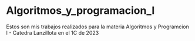 # Algoritmos_y_programacion_I
Estos son mis trabajos realizados para la materia Algoritmos y Programcion I - Catedra Lanzillota en el 1C de 2023